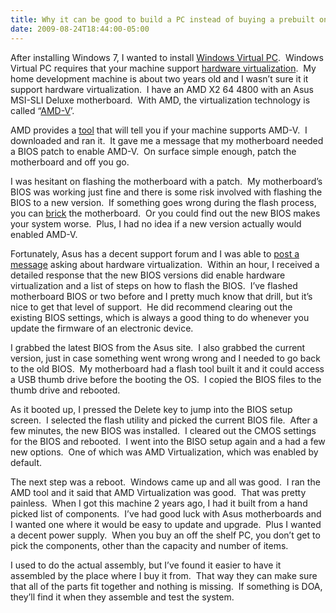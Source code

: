 ```yaml
---
title: Why it can be good to build a PC instead of buying a prebuilt one.
date: 2009-08-24T18:44:00-05:00
---
```

After installing Windows 7, I wanted to install [Windows Virtual PC](http://www.microsoft.com/windows/virtual-pc/ "Windows Virtual PC Home Page").  Windows Virtual PC requires that your machine support [hardware virtualization](http://en.wikipedia.org/wiki/X86_virtualization#Hardware_support "Intel and AMD have independently developed virtualization extensions to the x86 architecture. Though not directly compatible with each other, they serve largely the same functions. Either will allow a virtual machine hypervisor to run an unmodified guest operating system without incurring significant emulation performance penalties.").  My home development machine is about two years old and I wasn’t sure it it support hardware virtualization.  I have an AMD X2 64 4800 with an Asus MSI-SLI Deluxe motherboard.  With AMD, the virtualization technology is called “[AMD-V](http://www.amd.com/us/products/technologies/virtualization/Pages/amd-v.aspx "AMD Virtualization (AMD-V™) Technology")’.

AMD provides a [tool](http://support.amd.com/us/Pages/dynamicDetails.aspx?ListID=c5cd2c08-1432-4756-aafa-4d9dc646342f&ItemID=172 "AMD Virtualization™ Technology and Microsoft® Hyper-V™ System Compatibility Check Utility") that will tell you if your machine supports AMD-V.  I downloaded and ran it.  It gave me a message that my motherboard needed a BIOS patch to enable AMD-V.  On surface simple enough, patch the motherboard and off you go.  

I was hesitant on flashing the motherboard with a patch.  My motherboard’s BIOS was working just fine and there is some risk involved with flashing the BIOS to a new version.  If something goes wrong during the flash process, you can [brick](http://en.wiktionary.org/wiki/brick#Verb "To make an electronic device nonfunctional and usually beyond repair") the motherboard.  Or you could find out the new BIOS makes your system worse.  Plus, I had no idea if a new version actually would enabled AMD-V.

Fortunately, Asus has a decent support forum and I was able to [post a message](http://vip.asus.com/forum/view.aspx?id=20090823202545671&board_id=1&model=M2N-SLI+Deluxe&page=1&SLanguage=en-us "Is hardware virtualization supported") asking about hardware virtualization.  Within an hour, I received a detailed response that the new BIOS versions did enable hardware virtualization and a list of steps on how to flash the BIOS.  I’ve flashed motherboard BIOS or two before and I pretty much know that drill, but it’s nice to get that level of support.  He did recommend clearing out the existing BIOS settings, which is always a good thing to do whenever you update the firmware of an electronic device.

I grabbed the latest BIOS from the Asus site.  I also grabbed the current version, just in case something went wrong wrong and I needed to go back to the old BIOS.  My motherboard had a flash tool built it and it could access a USB thumb drive before the booting the OS.  I copied the BIOS files to the thumb drive and rebooted.  

As it booted up, I pressed the Delete key to jump into the BIOS setup screen.  I selected the flash utility and picked the current BIOS file.  After a few minutes, the new BIOS was installed.  I cleared out the CMOS settings for the BIOS and rebooted.  I went into the BISO setup again and a had a few new options.  One of which was AMD Virtualization, which was enabled by default.

The next step was a reboot.  Windows came up and all was good.  I ran the AMD tool and it said that AMD Virtualization was good.  That was pretty painless.  When I got this machine 2 years ago, I had it built from a hand picked list of components.  I’ve had good luck with Asus motherboards and I wanted one where it would be easy to update and upgrade.  Plus I wanted a decent power supply.  When you buy an off the shelf PC, you don’t get to pick the components, other than the capacity and number of items.  

I used to do the actual assembly, but I’ve found it easier to have it assembled by the place where I buy it from.  That way they can make sure that all of the parts fit together and nothing is missing.  If something is DOA, they’ll find it when they assemble and test the system.
